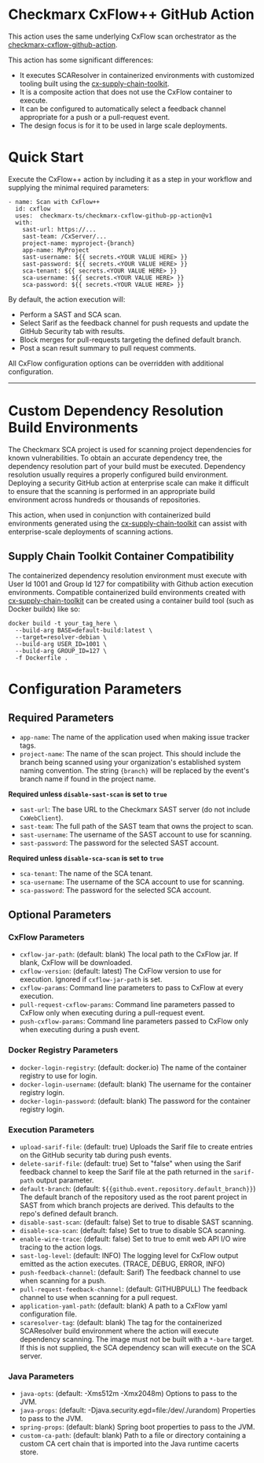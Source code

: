 # Checkmarx CxFlow++ GitHub Action

This action uses the same underlying CxFlow scan orchestrator as the [checkmarx-cxflow-github-action](https://github.com/checkmarx-ts/checkmarx-cxflow-github-action).

This action has some significant differences:

* It executes SCAResolver in containerized environments with customized tooling built using the [cx-supply-chain-toolkit](https://github.com/checkmarx-ts/cx-supply-chain-toolkit/releases).
* It is a composite action that does not use the CxFlow container to execute.
* It can be configured to automatically select a feedback channel appropriate for a push or a pull-request event.
* The design focus is for it to be used in large scale deployments.


# Quick Start

Execute the CxFlow++ action by including it as a step in your workflow and supplying
the minimal required parameters:

```
- name: Scan with CxFlow++
  id: cxflow
  uses:  checkmarx-ts/checkmarx-cxflow-github-pp-action@v1
  with:
    sast-url: https://...
    sast-team: /CxServer/...
    project-name: myproject-{branch}
    app-name: MyProject
    sast-username: ${{ secrets.<YOUR VALUE HERE> }}
    sast-password: ${{ secrets.<YOUR VALUE HERE> }}
    sca-tenant: ${{ secrets.<YOUR VALUE HERE> }}
    sca-username: ${{ secrets.<YOUR VALUE HERE> }}
    sca-password: ${{ secrets.<YOUR VALUE HERE> }}

```

By default, the action execution will:

* Perform a SAST and SCA scan.
* Select Sarif as the feedback channel for push requests and update the GitHub
Security tab with results.
* Block merges for pull-requests targeting the defined default branch.
* Post a scan result summary to pull request comments.

All CxFlow configuration options can be overridden with additional configuration.

---


# Custom Dependency Resolution Build Environments

The Checkmarx SCA project is used for scanning project dependencies for known vulnerabilities.  To obtain an accurate dependency tree, the dependency
resolution part of your build must be executed.  Dependency resolution usually requires a properly configured build environment.  Deploying
a security GitHub action at enterprise scale can make it difficult to ensure that the scanning is performed in an appropriate build environment
across hundreds or thousands of repositories.  

This action, when used in conjunction with containerized build environments generated using the [cx-supply-chain-toolkit](https://github.com/checkmarx-ts/cx-supply-chain-toolkit/releases) can assist with enterprise-scale deployments of scanning actions.


## Supply Chain Toolkit Container Compatibility

The containerized dependency resolution environment must execute with
User Id 1001 and Group Id 127 for compatibility with Github action
execution environments.  Compatible containerized build environments
created with [cx-supply-chain-toolkit](https://github.com/checkmarx-ts/cx-supply-chain-toolkit/releases) can be created using a container build
tool (such as Docker buildx) like so:

```
docker build -t your_tag_here \
  --build-arg BASE=default-build:latest \
  --target=resolver-debian \
  --build-arg USER_ID=1001 \
  --build-arg GROUP_ID=127 \
  -f Dockerfile .
``````

# Configuration Parameters

## Required Parameters

* `app-name`: The name of the application used when making issue tracker tags.
* `project-name`: The name of the scan project.  This should include the branch being scanned using your organization's established system naming convention. The string `{branch}` will be replaced by the event's branch name if found in the project name.


**Required unless `disable-sast-scan` is set to `true`**
* `sast-url`: The base URL to the Checkmarx SAST server (do not include `CxWebClient`).
* `sast-team`: The full path of the SAST team that owns the project to scan.
* `sast-username`: The username of the SAST account to use for scanning.
* `sast-password`: The password for the selected SAST account.


**Required unless `disable-sca-scan` is set to `true`**

* `sca-tenant`: The name of the SCA tenant.
* `sca-username`: The username of the SCA account to use for scanning.
* `sca-password`: The password for the selected SCA account.


## Optional Parameters

### CxFlow Parameters
* `cxflow-jar-path`: (default: blank) The local path to the CxFlow jar.  If blank, CxFlow will be downloaded.
* `cxflow-version`: (default: latest) The CxFlow version to use for execution.  Ignored if `cxflow-jar-path` is set.
* `cxflow-params`: Command line parameters to pass to CxFlow at every execution.
* `pull-request-cxflow-params`: Command line parameters passed to CxFlow only when executing during a pull-request event.
* `push-cxflow-params`: Command line parameters passed to CxFlow only when executing during a push event.

### Docker Registry Parameters

* `docker-login-registry`: (default: docker.io) The name of the container registry to use for login.
* `docker-login-username`: (default: blank) The username for the container registry login.
* `docker-login-password`: (default: blank) The password for the container registry login.

### Execution Parameters

* `upload-sarif-file`: (default: true) Uploads the Sarif file to create entries on the GitHub security tab during push events. 
* `delete-sarif-file`: (default: true) Set to "false" when using the Sarif feedback channel to keep the Sarif file at the path returned in the `sarif-path` output parameter.
* `default-branch`: (default: `${{github.event.repository.default_branch}}`) The default branch of the repository used as the root parent project in SAST from which branch projects are derived.  This defaults to the repo's defined default branch.
* `disable-sast-scan`: (default: false) Set to true to disable SAST scanning.
* `disable-sca-scan`: (default: false) Set to true to disable SCA scanning.
* `enable-wire-trace`: (default: false) Set to true to emit web API I/O wire tracing to the action logs.
* `sast-log-level`: (default: INFO) The logging level for CxFlow output emitted as the action executes. (TRACE, DEBUG, ERROR, INFO)
* `push-feedback-channel`: (default: Sarif) The feedback channel to use when scanning for a push.
* `pull-request-feedback-channel`: (default: GITHUBPULL) The feedback channel to use when scanning for a pull request.
* `application-yaml-path`: (default: blank) A path to a CxFlow yaml configuration file.
* `scaresolver-tag`: (default: blank) The tag for the containerized SCAResolver build environment where the action will execute dependency scanning.  The image must not be built with a `*-bare` target. If this is not supplied, the SCA dependency scan will execute on the SCA server.

### Java Parameters
* `java-opts`: (default: -Xms512m -Xmx2048m) Options to pass to the JVM.
* `java-props`: (default: -Djava.security.egd=file:/dev/./urandom) Properties to pass to the JVM.
* `spring-props`: (default: blank) Spring boot properties to pass to the JVM.
* `custom-ca-path`: (default: blank) Path to a file or directory containing a custom CA cert chain that is imported into the Java runtime cacerts store. 
